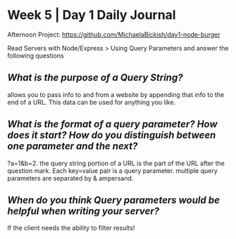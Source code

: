 # Week 5 | Day 1 Daily Journal

Afternoon Project: https://github.com/MichaelaBickish/day1-node-burger

Read Servers with Node/Express > Using Query Parameters and answer the following questions

## *What is the purpose of a Query String?*
allows you to pass info to and from a website by appending that info to the end of a URL. This data can be used for anything you like.

## *What is the format of a query parameter? How does it start? How do you distinguish between one parameter and the next?*
?a=1&b=2. the query string portion of a URL is the part of the URL after the question mark. Each key=value pair is a query parameter. multiple query parameters are separated by & ampersand.

## *When do you think Query parameters would be helpful when writing your server?*
If the client needs the ability to filter results!
